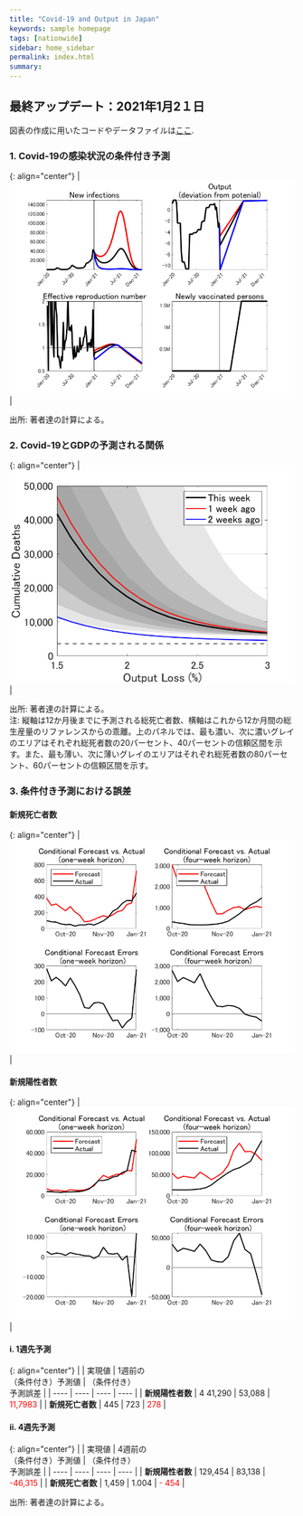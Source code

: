 ```yaml
---
title: "Covid-19 and Output in Japan"
keywords: sample homepage
tags: [nationwide]
sidebar: home_sidebar
permalink: index.html
summary:
---
```


## 最終アップデート：2021年1月2１日

図表の作成に用いたコードやデータファイルは[ここ](https://github.com/Covid19OutputJapan/Covid19OutputJapan.github.io/tree/main/_archives/).

### 1. Covid-19の感染状況の条件付き予測

{: align="center"}
|![Projection](./images/20210120/VariablesProjection.png)|

出所: 著者達の計算による。

### 2. Covid-19とGDPの予測される関係

{: align="center"}
|![TradeoffUB](./images/20210120/BaselineTradeoffUBp.png)|

出所: 著者達の計算による。<br> 注: 縦軸は12か月後までに予測される総死亡者数、横軸はこれから12か月間の総生産量のリファレンスからの乖離。上のパネルでは、最も濃い、次に濃いグレイのエリアはそれぞれ総死者数の20パーセント、40パーセントの信頼区間を示す。また、最も薄い、次に薄いグレイのエリアはそれぞれ総死者数の80パーセント、60パーセントの信頼区間を示す。

### 3. 条件付き予測における誤差

#### 新規死亡者数

{: align="center"}
|![ForecastErrorsD](./images/20210120/ForecastErrorsD.png)|

#### 新規陽性者数

{: align="center"}
|![ForecastErrorsN](./images/20210120/ForecastErrorsN.png)|

#### i. 1週先予測

{: align="center"}
|    | 実現値 | 1週前の<br> （条件付き）予測値 | （条件付き）<br> 予測誤差 |
| ---- | ---- | ---- | ---- |
| **新規陽性者数** |  4 41,290  |  53,088  | <span style="color: red; ">11,7983</span> |
| **新規死亡者数** |  445  |  723  | <span style="color: red; ">278</span> |

#### ii. 4週先予測

{: align="center"}
|    | 実現値 | 4週前の<br> （条件付き）予測値 | （条件付き）<br> 予測誤差 |
| ---- | ---- | ---- | ---- |
| **新規陽性者数** |  129,454  |  83,138  | <span style="color: red; ">-46,315</span> |
| **新規死亡者数** |   1,459  |    1.004  | <span style="color: red; ">- 454</span> |

出所: 著者達の計算による。
